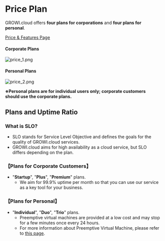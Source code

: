 # Price Plan

GROWI.cloud offers **four plans for corporations** and **four plans for personal**.<br>

[Price & Features Page](https://growi.cloud/price-and-features)

#### Corporate Plans<br>

<img :src="$withBase('/assets/images/en/price_1.png')" alt="price_1.png">

#### Personal Plans<br>

<img :src="$withBase('/assets/images/en/price_2.png')" alt="price_2.png">

**※Personal plans are for individual users only; corporate customers should use the corporate plans.**<br>

## Plans and Uptime Ratio

### What is SLO?

- SLO stands for Service Level Objective and defines the goals for the quality of GROWI.cloud services.
- GROWI.cloud aims for high availability as a cloud service, but SLO differs depending on the plan.

### 【Plans for Corporate Customers】

- "**Startup**", "**Plus**", "**Premium**" plans.
  - We aim for 99.9% uptime per month so that you can use our service as a key tool for your business.

### 【Plans for Personal】

- "**Individual**", "**Duo**", "**Trio**" plans.
  - Preemptive virtual machines are provided at a low cost and may stop for a few minutes once every 24 hours.
  - For more information about Preemptive Virtual Machine, please refer to [this page](https://cloud.google.com/preemptible-vms/?hl=en).

